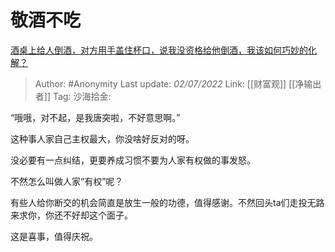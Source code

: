 # 敬酒不吃
[酒桌上给人倒酒，对方用手盖住杯口，说我没资格给他倒酒，我该如何巧妙的化解？](https://www.zhihu.com/question/539711148/answer/2550212015)

> Author: #Anonymity
> Last update: *02/07/2022*
> Link: [[财富观]] [[净输出者]]
> Tag:
> 沙海拾金:

“哦哦，对不起，是我唐突啦，不好意思啊。”

这种事人家自己主权最大，你没啥好反对的呀。

没必要有一点纠结，更要养成习惯不要为人家有权做的事发怒。

不然怎么叫做人家“有权”呢？

有些人给你断交的机会简直是放生一般的功德，值得感谢。不然回头ta们走投无路来求你，你还不好却这个面子。

这是喜事，值得庆祝。
